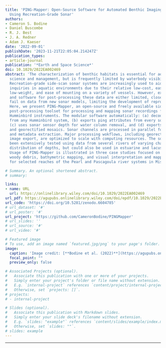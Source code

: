 ```yaml
---
title: 'PING‐Mapper: Open‐Source Software for Automated Benthic Imaging and Mapping
  Using Recreation‐Grade Sonar'
authors:
- Cameron S. Bodine
- Daniel Buscombe
- R. J. Best
- J. A. Redner
- Adam J. Kaeser
date: '2022-09-01'
publishDate: '2023-11-21T22:05:04.214247Z'
publication_types:
- article-journal
publication: '*Earth and Space Science*'
doi: 10.1029/2022EA002469
abstract: 'The characterization of benthic habitats is essential for aquatic ecosystem
  science and management, but is frequently limited by waterbody visibility and depth.
  Recreation‐grade side‐scan sonar systems are increasingly used to aid scientific
  inquiries in aquatic environments due to their relative low‐cost, ease of operation,
  low‐weight, and ease of mounting on a variety of vessels. However, existing procedures
  and software for post‐processing these data are either limited, closed source, or
  fail on data from new sonar models, limiting the development of reproducible workflows.
  Here, we present PING‐Mapper, an open‐source and freely available side‐scan sonar
  post‐processing toolset for processing and mapping sonar recordings from popular
  Humminbird instruments. The modular software automatically: (a) decodes sonar recordings
  from any Humminbird system, (b) exports ping attributes from every sonar channel,
  (c) uses sonar sensor depth for water column removal, and (d) exports sonogram tiles
  and georectified mosaics. Sonar channels are processed in parallel for quick decoding
  and metadata extraction. Major processing wokflows, including georectification and
  image export, are optimized to scale with computing resources. The software has
  been extensively tested using data from several rivers of varying character and
  distribution of depths, but could also be used in estuarine and lacustrine environments.
  Usage of PING‐Mapper is illustrated in three case studies focused on mapping large
  woody debris, bathymetric mapping, and visual interpretation and mapping of substrates
  for selected reaches of the Pearl and Pascagoula river systems in Mississippi.'

# Summary. An optional shortened abstract.
# summary:

links:
- name: URL
  url: https://onlinelibrary.wiley.com/doi/10.1029/2022EA002469
url_pdf: https://agupubs.onlinelibrary.wiley.com/doi/epdf/10.1029/2022EA002469
url_code: 'https://doi.org/10.5281/zenodo.6604785'
# url_dataset: '#'
# url_poster: '#'
url_project: 'https://github.com/CameronBodine/PINGMapper'
# url_slides: ''
# url_source: '#'
# url_video: '#'

# Featured image
# To use, add an image named `featured.jpg/png` to your page's folder. 
image:
  caption: 'Image credit: [**Bodine et al. (2022)**](https://agupubs.onlinelibrary.wiley.com/cms/asset/32a185b2-db27-47ff-98ef-c74ba5ded0c2/ess21250-fig-0004-m.jpg)'
  focal_point: ""
  preview_only: false

# Associated Projects (optional).
#   Associate this publication with one or more of your projects.
#   Simply enter your project's folder or file name without extension.
#   E.g. `internal-project` references `content/project/internal-project/index.md`.
#   Otherwise, set `projects: []`.
# projects:
# - internal-project

# Slides (optional).
#   Associate this publication with Markdown slides.
#   Simply enter your slide deck's filename without extension.
#   E.g. `slides: "example"` references `content/slides/example/index.md`.
#   Otherwise, set `slides: ""`.
# slides: example
---
```


<!-- {{% callout note %}}
Create your slides in Markdown - click the *Slides* button to check out the example.
{{% /callout %}}

Add the publication's **full text** or **supplementary notes** here. You can use rich formatting such as including [code, math, and images](https://docs.hugoblox.com/content/writing-markdown-latex/). -->




---
